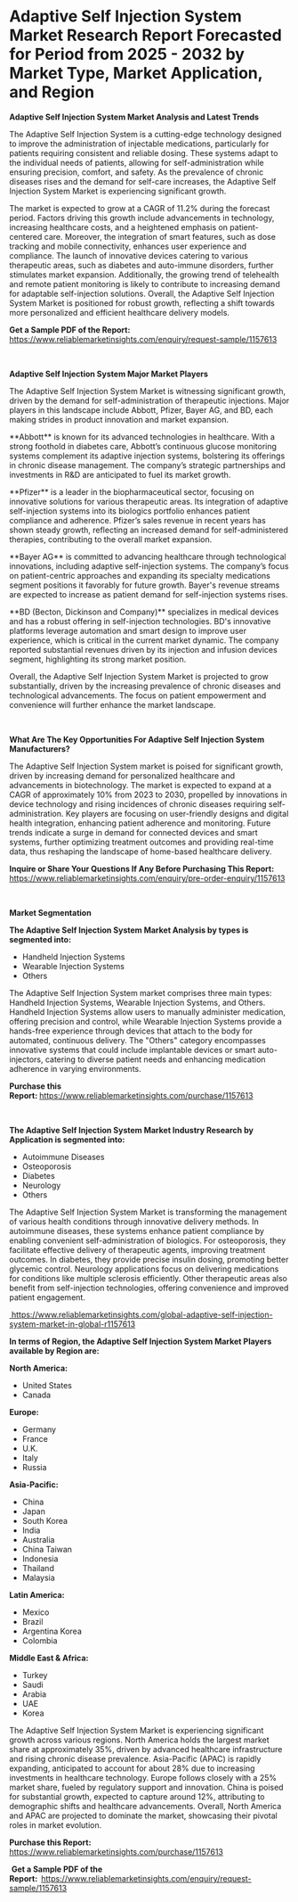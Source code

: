 <p><h1>Adaptive Self Injection System Market Research Report Forecasted for Period from 2025 -  2032 by Market Type, Market Application, and Region</h1></p><p><strong>Adaptive Self Injection System Market Analysis and Latest Trends</strong></p>
<p><p>The Adaptive Self Injection System is a cutting-edge technology designed to improve the administration of injectable medications, particularly for patients requiring consistent and reliable dosing. These systems adapt to the individual needs of patients, allowing for self-administration while ensuring precision, comfort, and safety. As the prevalence of chronic diseases rises and the demand for self-care increases, the Adaptive Self Injection System Market is experiencing significant growth.</p><p>The market is expected to grow at a CAGR of 11.2% during the forecast period. Factors driving this growth include advancements in technology, increasing healthcare costs, and a heightened emphasis on patient-centered care. Moreover, the integration of smart features, such as dose tracking and mobile connectivity, enhances user experience and compliance. The launch of innovative devices catering to various therapeutic areas, such as diabetes and auto-immune disorders, further stimulates market expansion. Additionally, the growing trend of telehealth and remote patient monitoring is likely to contribute to increasing demand for adaptable self-injection solutions. Overall, the Adaptive Self Injection System Market is positioned for robust growth, reflecting a shift towards more personalized and efficient healthcare delivery models.</p></p>
<p><strong>Get a Sample PDF of the Report:&nbsp;</strong> <a href="https://www.reliablemarketinsights.com/enquiry/request-sample/1157613?utm_campaign=3037&utm_medium=2&utm_source=Github&utm_content=ia&utm_term=14042025&utm_id=adaptive-self-injection-system">https://www.reliablemarketinsights.com/enquiry/request-sample/1157613</a></p>
<p>&nbsp;</p>
<p><strong>Adaptive Self Injection System Major Market Players</strong></p>
<p><p>The Adaptive Self Injection System Market is witnessing significant growth, driven by the demand for self-administration of therapeutic injections. Major players in this landscape include Abbott, Pfizer, Bayer AG, and BD, each making strides in product innovation and market expansion.</p><p>**Abbott** is known for its advanced technologies in healthcare. With a strong foothold in diabetes care, Abbott’s continuous glucose monitoring systems complement its adaptive injection systems, bolstering its offerings in chronic disease management. The company’s strategic partnerships and investments in R&D are anticipated to fuel its market growth.</p><p>**Pfizer** is a leader in the biopharmaceutical sector, focusing on innovative solutions for various therapeutic areas. Its integration of adaptive self-injection systems into its biologics portfolio enhances patient compliance and adherence. Pfizer’s sales revenue in recent years has shown steady growth, reflecting an increased demand for self-administered therapies, contributing to the overall market expansion.</p><p>**Bayer AG** is committed to advancing healthcare through technological innovations, including adaptive self-injection systems. The company’s focus on patient-centric approaches and expanding its specialty medications segment positions it favorably for future growth. Bayer's revenue streams are expected to increase as patient demand for self-injection systems rises.</p><p>**BD (Becton, Dickinson and Company)** specializes in medical devices and has a robust offering in self-injection technologies. BD's innovative platforms leverage automation and smart design to improve user experience, which is critical in the current market dynamic. The company reported substantial revenues driven by its injection and infusion devices segment, highlighting its strong market position.</p><p>Overall, the Adaptive Self Injection System Market is projected to grow substantially, driven by the increasing prevalence of chronic diseases and technological advancements. The focus on patient empowerment and convenience will further enhance the market landscape.</p></p>
<p>&nbsp;</p>
<p><strong>What Are The Key Opportunities For Adaptive Self Injection System Manufacturers?</strong></p>
<p><p>The Adaptive Self Injection System market is poised for significant growth, driven by increasing demand for personalized healthcare and advancements in biotechnology. The market is expected to expand at a CAGR of approximately 10% from 2023 to 2030, propelled by innovations in device technology and rising incidences of chronic diseases requiring self-administration. Key players are focusing on user-friendly designs and digital health integration, enhancing patient adherence and monitoring. Future trends indicate a surge in demand for connected devices and smart systems, further optimizing treatment outcomes and providing real-time data, thus reshaping the landscape of home-based healthcare delivery.</p></p>
<p><strong>Inquire or Share Your Questions If Any Before Purchasing This Report:</strong> <a href="https://www.reliablemarketinsights.com/enquiry/pre-order-enquiry/1157613?utm_campaign=3037&utm_medium=2&utm_source=Github&utm_content=ia&utm_term=14042025&utm_id=adaptive-self-injection-system">https://www.reliablemarketinsights.com/enquiry/pre-order-enquiry/1157613</a></p>
<p>&nbsp;</p>
<p><strong>Market Segmentation</strong></p>
<p><strong>The Adaptive Self Injection System Market Analysis by types is segmented into:</strong></p>
<p><ul><li>Handheld Injection Systems</li><li>Wearable Injection Systems</li><li>Others</li></ul></p>
<p><p>The Adaptive Self Injection System market comprises three main types: Handheld Injection Systems, Wearable Injection Systems, and Others. Handheld Injection Systems allow users to manually administer medication, offering precision and control, while Wearable Injection Systems provide a hands-free experience through devices that attach to the body for automated, continuous delivery. The "Others" category encompasses innovative systems that could include implantable devices or smart auto-injectors, catering to diverse patient needs and enhancing medication adherence in varying environments.</p></p>
<p><strong>Purchase this Report:&nbsp;</strong><a href="https://www.reliablemarketinsights.com/purchase/1157613?utm_campaign=3037&utm_medium=2&utm_source=Github&utm_content=ia&utm_term=14042025&utm_id=adaptive-self-injection-system">https://www.reliablemarketinsights.com/purchase/1157613</a></p>
<p>&nbsp;</p>
<p><strong>The Adaptive Self Injection System Market Industry Research by Application is segmented into:</strong></p>
<p><ul><li>Autoimmune Diseases</li><li>Osteoporosis</li><li>Diabetes</li><li>Neurology</li><li>Others</li></ul></p>
<p><p>The Adaptive Self Injection System Market is transforming the management of various health conditions through innovative delivery methods. In autoimmune diseases, these systems enhance patient compliance by enabling convenient self-administration of biologics. For osteoporosis, they facilitate effective delivery of therapeutic agents, improving treatment outcomes. In diabetes, they provide precise insulin dosing, promoting better glycemic control. Neurology applications focus on delivering medications for conditions like multiple sclerosis efficiently. Other therapeutic areas also benefit from self-injection technologies, offering convenience and improved patient engagement.</p></p>
<p><a href="https://www.reliablemarketinsights.com/global-adaptive-self-injection-system-market-in-global-r1157613?utm_campaign=3037&utm_medium=2&utm_source=Github&utm_content=ia&utm_term=14042025&utm_id=adaptive-self-injection-system">&nbsp;https://www.reliablemarketinsights.com/global-adaptive-self-injection-system-market-in-global-r1157613</a></p>
<p><strong>In terms of Region, the Adaptive Self Injection System Market Players available by Region are:</strong></p>
<p>
    <p> <strong> North America: </strong>
        <ul>
            <li>United States</li>
            <li>Canada</li>
        </ul>
        </p> 
    <p> <strong> Europe: </strong>
        <ul>
            <li>Germany</li>
            <li>France</li>
            <li>U.K.</li>
            <li>Italy</li>
            <li>Russia</li>
        </ul>
        </p> 
    <p> <strong> Asia-Pacific: </strong>
        <ul>
            <li>China</li>
            <li>Japan</li>
            <li>South Korea</li>
            <li>India</li>
            <li>Australia</li>
            <li>China Taiwan</li>
            <li>Indonesia</li>
            <li>Thailand</li>
            <li>Malaysia</li>
        </ul>
        </p> 
    <p> <strong> Latin America: </strong>
        <ul>
            <li>Mexico</li>
            <li>Brazil</li>
            <li>Argentina Korea</li>
            <li>Colombia</li>
        </ul>
        </p> 
    <p> <strong> Middle East & Africa: </strong>
        <ul>
            <li>Turkey</li>
            <li>Saudi</li>
            <li>Arabia</li>
            <li>UAE</li>
            <li>Korea</li>
        </ul>
    </p>
    </p>
<p><p>The Adaptive Self Injection System Market is experiencing significant growth across various regions. North America holds the largest market share at approximately 35%, driven by advanced healthcare infrastructure and rising chronic disease prevalence. Asia-Pacific (APAC) is rapidly expanding, anticipated to account for about 28% due to increasing investments in healthcare technology. Europe follows closely with a 25% market share, fueled by regulatory support and innovation. China is poised for substantial growth, expected to capture around 12%, attributing to demographic shifts and healthcare advancements. Overall, North America and APAC are projected to dominate the market, showcasing their pivotal roles in market evolution.</p></p>
<p><strong>Purchase this Report: </strong><a href="https://www.reliablemarketinsights.com/purchase/1157613?utm_campaign=3037&utm_medium=2&utm_source=Github&utm_content=ia&utm_term=14042025&utm_id=adaptive-self-injection-system">https://www.reliablemarketinsights.com/purchase/1157613</a></p>
<p>&nbsp;<strong>Get a Sample PDF of the Report:&nbsp;&nbsp;</strong><a href="https://www.reliablemarketinsights.com/enquiry/request-sample/1157613?utm_campaign=3037&utm_medium=2&utm_source=Github&utm_content=ia&utm_term=14042025&utm_id=adaptive-self-injection-system">https://www.reliablemarketinsights.com/enquiry/request-sample/1157613</a></p>
<p><strong></strong></p>
<p><p></p><p></p><p></p></p>